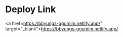 # Deploy Link
<a href=https://bbyungs-ggumim.netlify.app/" target="_blank">https://bbyungs-ggumim.netlify.app/</a>
